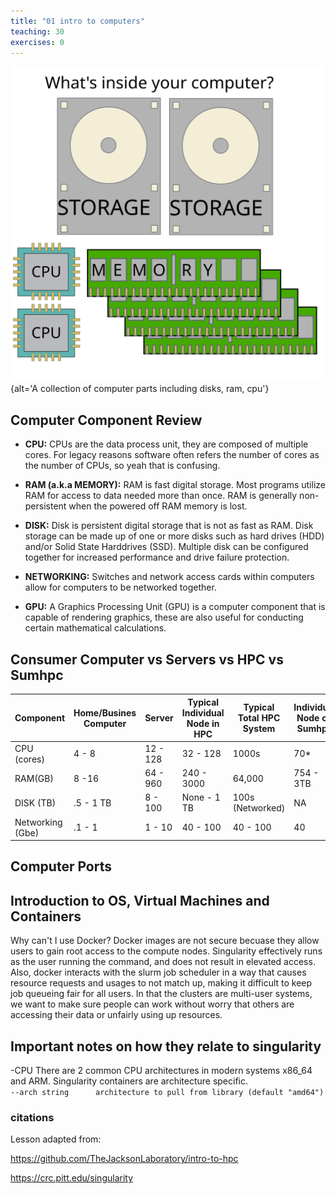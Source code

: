 ```yaml
---
title: "01 intro to computers"
teaching: 30
exercises: 0
---
```


![parts example](episodes/fig/01_computer_parts.svg){alt='A collection of computer parts including disks, ram, cpu'}

## Computer Component Review

 - **CPU:** CPUs are the data process unit, they are composed of multiple cores. For legacy reasons software often refers the number of cores as the number of CPUs, so yeah that is confusing. 
 
 - **RAM (a.k.a MEMORY):** RAM is fast digital storage. Most programs utilize RAM for access to data needed more than once. RAM is generally non-persistent when the powered off RAM memory is lost.

 - **DISK:** Disk is persistent digital storage that is not as fast as RAM. Disk storage can be made up of one or more disks such as hard drives (HDD) and/or Solid State Harddrives (SSD). Multiple disk can be configured together for increased performance and drive failure protection. 
 
 - **NETWORKING:** Switches and network access cards within computers allow for computers to be networked together. 
 
 - **GPU:** A Graphics Processing Unit (GPU) is a computer component that is capable of rendering graphics, these are also useful for conducting certain mathematical calculations. 

## Consumer Computer vs Servers vs HPC vs Sumhpc

| Component | Home/Busines Computer | Server     | Typical Individual  Node in HPC | Typical Total HPC System | Individual  Node on Sumhpc | Total Sumhpc System | 
|-----------|-----------------------|------------|-------------------------------|--------------------------|---------------------------|---------------------|
| CPU (cores)| 4 - 8 | 12 - 128  | 32 - 128 | 1000s | 70\* | 7,000 |
| RAM(GB) | 8 -16 | 64 - 960 | 240 - 3000 | 64,000 | 754 - 3TB | 76.8 TB|
| DISK (TB)| .5 - 1 TB | 8 - 100 | None - 1 TB | 100s (Networked) | NA | 2.7 PB |
| Networking (Gbe)| .1 - 1 | 1 - 10 | 40 - 100 | 40 - 100 | 40 | 40 + |


## Computer Ports 


## Introduction to OS, Virtual Machines and Containers


Why can't I use Docker?
Docker images are not secure becuase they allow users to gain root access to the compute nodes. Singularity effectively runs as the user running the command, and does not result in elevated access. Also, docker interacts with the slurm job scheduler in a way that causes resource requests and usages to not match up, making it difficult to keep job queueing fair for all users. In that the clusters are multi-user systems, we want to make sure people can work without worry that others are accessing their data or unfairly using up resources.

## Important notes on how they relate to singularity 

-CPU There are 2 common CPU architectures in modern systems x86_64 and ARM. Singularity containers are architecture specific.  
```--arch string      architecture to pull from library (default "amd64")```

### citations 

Lesson adapted from: 

https://github.com/TheJacksonLaboratory/intro-to-hpc


https://crc.pitt.edu/singularity


